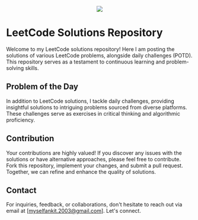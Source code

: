 <p align="center">
  <img src="https://ik.imagekit.io/ankiiisharma/lc.png?updatedAt=1728457684333">
</p>


# LeetCode Solutions Repository

Welcome to my LeetCode solutions repository! Here I am posting the  solutions of various LeetCode problems, alongside daily challenges (POTD). This repository serves as a testament to continuous learning and problem-solving skills.


## Problem of the Day

In addition to LeetCode solutions, I tackle daily challenges, providing insightful solutions to intriguing problems sourced from diverse platforms. These challenges serve as exercises in critical thinking and algorithmic proficiency.

## Contribution

Your contributions are highly valued! If you discover any issues with the solutions or have alternative approaches, please feel free to contribute. Fork this repository, implement your changes, and submit a pull request. Together, we can refine and enhance the quality of solutions.


## Contact

For inquiries, feedback, or collaborations, don't hesitate to reach out via email at [myselfankit.2003@gmail.com].
Let's connect.
